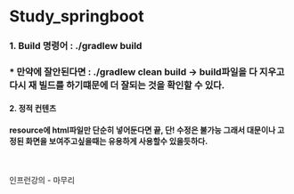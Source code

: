 # Study_springboot


### 1. Build 명령어 : ./gradlew build 

### * 만약에 잘안된다면 : ./gradlew clean build -> build파일을 다 지우고 다시 재 빌드를 하기떄문에 더 잘되는 것을 확인할 수 있다.

####  2. 정적 컨텐츠 

#### resource에 html파일만 단순히 넣어둔다면 끝, 단! 수정은 불가능 그래서 대문이나 고정된 화면을 보여주고싶을때는 유용하게 사용할수 있을듯하다. 

<br>

인프런강의 - 마무리 
